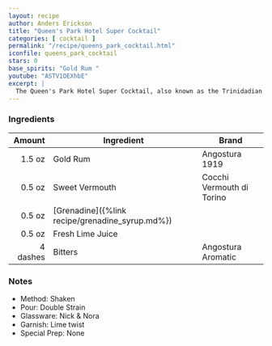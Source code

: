 ```yaml
---
layout: recipe
author: Anders Erickson
title: "Queen's Park Hotel Super Cocktail"
categories: [ cocktail ]
permalink: "/recipe/queens_park_cocktail.html"
iconfile: queens_park_cocktail
stars: 0
base_spirits: "Gold Rum "
youtube: "ASTV1OEXhbE"
excerpt: |
  The Queen's Park Hotel Super Cocktail, also known as the Trinidadian Daiquiri, is a complex and flavorful drink that blends the sweetness of grenadine and vermouth with the tartness of lime juice and the spiciness of Angostura bitters.
---
```


### Ingredients

|   Amount | Ingredient                                      | Brand                     |
| -------: | ----------------------------------------------- | ------------------------- |
|   1.5 oz | Gold Rum                                        | Angostura 1919            |
|   0.5 oz | Sweet Vermouth                                  | Cocchi Vermouth di Torino |
|   0.5 oz | [Grenadine]({%link recipe/grenadine_syrup.md%}) |
|   0.5 oz | Fresh Lime Juice                                |
| 4 dashes | Bitters                                         | Angostura Aromatic        |

### Notes

- Method: Shaken
- Pour: Double Strain
- Glassware: Nick & Nora
- Garnish: Lime twist
- Special Prep: None
